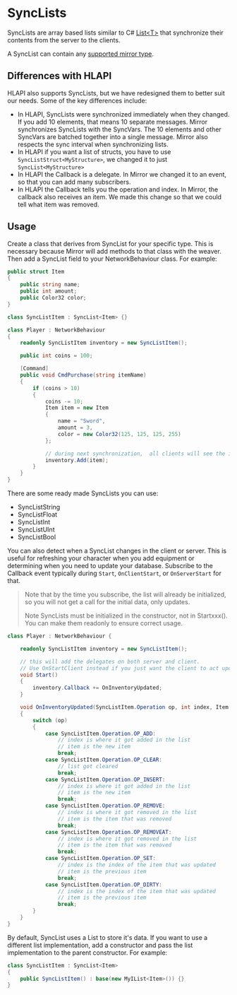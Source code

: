 # SyncLists

SyncLists are array based lists similar to C\# [List\<T\>](https://docs.microsoft.com/en-us/dotnet/api/system.collections.generic.list-1?view=netframework-4.7.2) that synchronize their contents from the server to the clients.

A SyncList can contain any [supported mirror type](../DataTypes.md).

## Differences with HLAPI

HLAPI also supports SyncLists, but we have redesigned them to better suit our needs. Some of the key differences include:
-   In HLAPI, SyncLists were synchronized immediately when they changed. If you add 10 elements, that means 10 separate messages. Mirror synchronizes SyncLists with the SyncVars. The 10 elements and other SyncVars are batched together into a single message. Mirror also respects the sync interval when synchronizing lists.
-   In HLAPI if you want a list of structs, you have to use `SyncListStruct<MyStructure>`, we changed it to just `SyncList<MyStructure>`
-   In HLAPI the Callback is a delegate. In Mirror we changed it to an event, so that you can add many subscribers.
-   In HLAPI the Callback tells you the operation and index. In Mirror, the callback also receives an item. We made this change so that we could tell what item was removed.

## Usage

Create a class that derives from SyncList for your specific type. This is necessary because Mirror will add methods to that class with the weaver. Then add a SyncList field to your NetworkBehaviour class. For example:

```cs
public struct Item
{
    public string name;
    public int amount;
    public Color32 color;
}

class SyncListItem : SyncList<Item> {}

class Player : NetworkBehaviour
{
    readonly SyncListItem inventory = new SyncListItem();

    public int coins = 100;

    [Command]
    public void CmdPurchase(string itemName)
    {
        if (coins > 10)
        {
            coins -= 10;
            Item item = new Item
            {
                name = "Sword",
                amount = 3,
                color = new Color32(125, 125, 125, 255)
            };

            // during next synchronization,  all clients will see the item
            inventory.Add(item);
        }
    }
}
```

There are some ready made SyncLists you can use:
-   SyncListString
-   SyncListFloat
-   SyncListInt
-   SyncListUInt
-   SyncListBool

You can also detect when a SyncList changes in the client or server. This is useful for refreshing your character when you add equipment or determining when you need to update your database. Subscribe to the Callback event typically during `Start`, `OnClientStart`, or `OnServerStart` for that. 


> Note that by the time you subscribe, the list will already be initialized, so you will not get a call for the initial data, only updates.</p>
> Note SyncLists must be initialized in the constructor, not in Startxxx().  You can make them readonly to ensure correct usage.

```cs
class Player : NetworkBehaviour {

    readonly SyncListItem inventory = new SyncListItem();

    // this will add the delegates on both server and client.
    // Use OnStartClient instead if you just want the client to act upon updates
    void Start()
    {
        inventory.Callback += OnInventoryUpdated;
    }

    void OnInventoryUpdated(SyncListItem.Operation op, int index, Item oldItem, Item newItem)
    {
        switch (op)
        {
            case SyncListItem.Operation.OP_ADD:
                // index is where it got added in the list
                // item is the new item
                break;
            case SyncListItem.Operation.OP_CLEAR:
                // list got cleared
                break;
            case SyncListItem.Operation.OP_INSERT:
                // index is where it got added in the list
                // item is the new item
                break;
            case SyncListItem.Operation.OP_REMOVE:
                // index is where it got removed in the list
                // item is the item that was removed
                break;
            case SyncListItem.Operation.OP_REMOVEAT:
                // index is where it got removed in the list
                // item is the item that was removed
                break;
            case SyncListItem.Operation.OP_SET:
                // index is the index of the item that was updated
                // item is the previous item
                break;
            case SyncListItem.Operation.OP_DIRTY:
                // index is the index of the item that was updated
                // item is the previous item
                break;
        }
    }
}
```

By default, SyncList uses a List to store it's data. If you want to use a different list implementation, add a constructor and pass the list implementation to the parent constructor. For example:

```cs
class SyncListItem : SyncList<Item>
{
    public SyncListItem() : base(new MyIList<Item>()) {}
}
```
